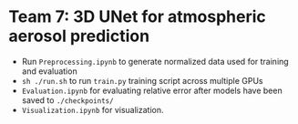 # Team 7: 3D UNet for atmospheric aerosol prediction
- Run `Preprocessing.ipynb` to generate normalized data used for training and evaluation
- `sh ./run.sh` to run `train.py` training script across multiple GPUs
- `Evaluation.ipynb` for evaluating relative error after models have been saved to `./checkpoints/`
- `Visualization.ipynb` for visualization.
